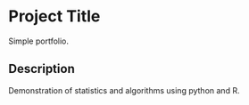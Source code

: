# Project Title

Simple portfolio.

## Description

Demonstration of statistics and algorithms using python and R.
